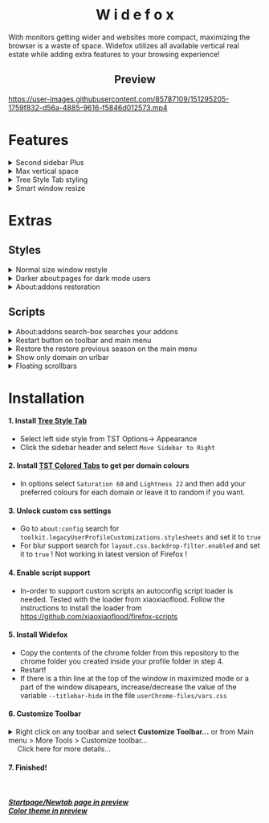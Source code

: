 <h1 align="center">
 W i d e f o x
</h1>


With monitors getting wider and websites more compact, maximizing the browser is a waste of space.
Widefox utilizes all available vertical real estate while adding extra features to your browsing experience!

<h2 align="center">
 Preview
</h2>



https://user-images.githubusercontent.com/85787109/151295205-1759f832-d56a-4885-9616-f5846d012573.mp4



# Features 

<details>
<summary>  Second sidebar Plus</summary>
<p>

Nothing would be possible without the script [sidebarModoki from alice0775](https://github.com/alice0775/userChrome.js/) which creates the second sidebar.

Improved with an unique floating style, matching the browser theme. Giving easy access not only to your Bookmarks, Downloads and History but to your Extensions, Themes, about:performance and about:config!

There are two groups of three tabs for a total of six tabs. To switch between groups either middle click on a tab or click the area above the tabs and under the urlbar.


</p>
</details>
<details>
<summary>  Max vertical space</summary>

<p>

Navbar and sidebar width tied together leaving all the vertical space available for each webpage, urlbar will also expand on when needed.
</p>
</details>
<details>
<summary>  Tree Style Tab styling</summary>
<p>

Restyling tabs to match the floating styling of proton redesign, adds light/dark mode awarenesses, an animated border and various other tweaks.
</p>
</details>
<details>

<summary>  Smart window resize</summary>

<p>

Switching from/to normal/maximized window will hide/show the sidebar automatically.
</p>
</details>


# Extras

## Styles

<details>
<summary> Normal size window restyle </summary>
<br></br>
One-line style with no tabs since TST is used. Complete optional you can modify sidebarXautohidet.uc.js (just uncomment some lines) 
to auto-hide TST completely on normal size window.

File: `.\userChrome-files\normal_mode.css`

<br></br>

</details>
<details>
<summary> Darker about:pages for dark mode users </summary>
<br></br>

Recolours most about:pages and breaks the monochrome background.

File: `.\userContent-files\aboutpages\about_pages_Darker.css`

![image](https://user-images.githubusercontent.com/85787109/151279017-85f1a886-15b6-49f2-8be5-ab4aae328610.png)
<br></br>

</details>
<details>

<summary> About:addons restoration </summary>
<br></br>

Utilize the wasted screen space, bring back buttons and other useful additions!

Files at `.\userContent-files\aboutpages\aboutaddons` folder keep what you prefer.
![image](https://user-images.githubusercontent.com/85787109/163676402-38b77b7e-2c57-41a3-999c-9f49153b370e.png)
<br></br>

</details>



## Scripts
<details>

<summary> About:addons search-box searches your addons </summary>
<br></br>

Filter your extensions and themes instead of searching the store.

File: `addonSearchBar.uc.js`

<br></br>

</details>
<details>
<summary> Restart button on toolbar and main menu</summary>
<br></br>

One click restart.

Files : `restartButtonM.uc.js`
and `restartInMenu.uc.js`
<br></br>

</details>
<details>
<summary> Restore the restore previous season on the main menu</summary>	
<br></br>

Proton redesign took it away now you can have it back.
	
File: `restoreRestorePreviousSeason.uc.js`
<br></br>

</details>
<details>
<summary> Show only domain on urlbar</summary>
<br></br>

Hide and restore on focus. Use with caution.

File: `trimurl.uc.js`
<br></br>

</details>
<details>
<summary> Floating scrollbars</summary>
<br></br>

File: `floatingScrollbar.uc.js`
<br></br>

</details>


 # Installation

#### 1. Install [Tree Style Tab](https://addons.mozilla.org/en-US/firefox/addon/tree-style-tab/)
 
+ Select left side style from TST Options-> Appearance
+ Click the sidebar header and select `Move Sidebar to Right`

#### 2. Install [TST Colored Tabs](https://addons.mozilla.org/en-US/firefox/addon/tst-colored-tabs/) to get per domain colours
 
+ In options select `Saturation 60` and `Lightness 22` and then add your preferred colours for each domain or leave it to random if you want.
 
#### 3. Unlock custom css settings
 
+ Go to `about:config` search for `toolkit.legacyUserProfileCustomizations.stylesheets` and set it to  `true` 
+ For blur support  search for `layout.css.backdrop-filter.enabled` and set it to  `true` ! Not working in latest version of Firefox !

#### 4. Enable script support
 
+ In-order to support custom scripts an autoconfig script loader is needed.
Tested with the loader from xiaoxiaoflood. Follow the instructions to install the loader from https://github.com/xiaoxiaoflood/firefox-scripts 
 
#### 5. Install Widefox
 
+ Copy the contents of the chrome folder from this repository to the chrome folder you created inside your profile folder in step 4.
+ Restart!
+ If there is a thin line at the top of the window in maximized mode or a part of the window disapears, increase/decrease the value of the variable `--titlebar-hide` in the file `userChrome-files/vars.css`

#### 6. Customize  Toolbar
 

<p align=center> <details> <summary> Right click on any toolbar and select <b>Customize  Toolbar...</b>  or from Main menu >  More Tools > Customize toolbar...
	<br>&emsp; Click here for more details...</summary>

Make sure there is one spacer on the left side of urlbar and none on the right. Move the sidebar Modoki hide/show button to the vertical toolbar, move the reload and restart buttons where you want.
Move extensions and other buttons from  either side of urlbar to the vertical toolbar or to overflow menu. Make sure there is at least one thing inside the overflow menu. If you want the zoom control buttons you can bring them to the vertical toolbar. Compact mode is recommended, enable <b>browser.compactmode.show</b> in <b>about:config</b> and set density to compact.

 Here is a before and after from a default profile:
 
![image](https://user-images.githubusercontent.com/85787109/151107834-fdb904f9-9274-47e0-a8dd-509f6dead555.png)

</details>
</p>

#### 7. Finished!
<br></br>
***[Startpage/Newtab page in preview](https://github.com/ATechnocratis/startpage)***       
***[Color theme in preview](https://color.firefox.com/?theme=XQAAAAKrAgAAAAAAAABBqYhm849SCicxcUHkAiuG_ebZUZXOFqjoMxYxH1I399RoYhLPFxFUZ2RLx76huC8RZdnpkgq9ftnN-MxORpV41V06q3JQETrJWTgmmEysn0ompgQX-1ZNd4hcrAlg-LVmQIO2A4JBc0f8tLYj73YwPdB9hkwDe3RQhx-DhsW-_eRXXk-HtL51GRTrfpzHHqIvNAVS80C9Upp7zJPUl9MWA9SIpt494n2U9p9p7Cc3R_l1bOOoZE37Ls1N0cL5XRbdn3WdRUjjrd6kYwzrdPB970LCx_akrxV3lbd7zLd51WxRkapHcSOrSnMcnfWlra0tscr-SBNK8J7yeK0jjISduFJF6rUNixYGDbHeG_5m3boqJX7tokp23h5raQFBeQAYfGxwFjwzBlUs_N3BHZSJVa7UNGO1KcifeElIoHA_uGJuCG7TssZppQY8prg-h3U6ScxWF5KZsR4wQltETzI9mwW2OxdC0vMj9lCOb9wslQ6jScqy2LHaNC-u_I2ka03VnWRLO-EgTFiXl3sEb_jmyIw)***



 
 
